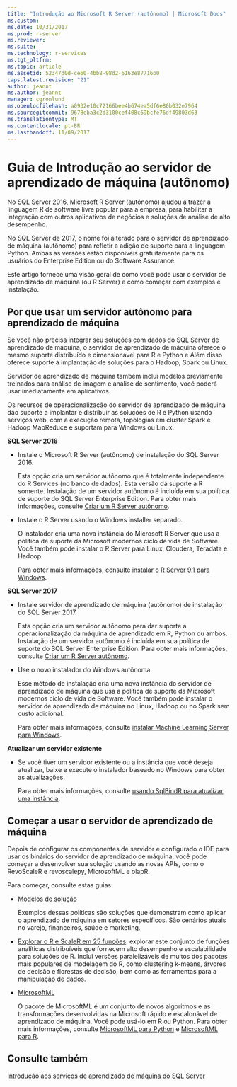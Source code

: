 ```yaml
---
title: "Introdução ao Microsoft R Server (autônomo) | Microsoft Docs"
ms.custom: 
ms.date: 10/31/2017
ms.prod: r-server
ms.reviewer: 
ms.suite: 
ms.technology: r-services
ms.tgt_pltfrm: 
ms.topic: article
ms.assetid: 52347d0d-ce60-4bb8-98d2-6163e87716b0
caps.latest.revision: "21"
author: jeannt
ms.author: jeannt
manager: cgronlund
ms.openlocfilehash: a0932e10c72166bee4b674ea5df6e80b032e7964
ms.sourcegitcommit: 9678eba3c2d3100cef408c69bcfe76df49803d63
ms.translationtype: MT
ms.contentlocale: pt-BR
ms.lasthandoff: 11/09/2017
---
```

# <a name="getting-started-with-machine-learning-server-standalone"></a>Guia de Introdução ao servidor de aprendizado de máquina (autônomo)
 
No SQL Server 2016, Microsoft R Server (autônomo) ajudou a trazer a linguagem R de software livre popular para a empresa, para habilitar a integração com outros aplicativos de negócios e soluções de análise de alto desempenho.  

No SQL Server de 2017, o nome foi alterado para o servidor de aprendizado de máquina (autônomo) para refletir a adição de suporte para a linguagem Python. Ambas as versões estão disponíveis gratuitamente para os usuários do Enterprise Edition ou do Software Assurance.

Este artigo fornece uma visão geral de como você pode usar o servidor de aprendizado de máquina (ou R Server) e como começar com exemplos e instalação.

## <a name="why-use-a-standalone-server-for-machine-learning"></a>Por que usar um servidor autônomo para aprendizado de máquina

Se você não precisa integrar seu soluções com dados do SQL Server de aprendizado de máquina, o servidor de aprendizado de máquina oferece o mesmo suporte distribuído e dimensionável para R e Python e Além disso oferece suporte à implantação de soluções para o Hadoop, Spark ou Linux.

Servidor de aprendizado de máquina também inclui modelos previamente treinados para análise de imagem e análise de sentimento, você poderá usar imediatamente em aplicativos.

Os recursos de operacionalização do servidor de aprendizado de máquina dão suporte a implantar e distribuir as soluções de R e Python usando serviços web, com a execução remota, topologias em cluster Spark e Hadoop MapReduce e suportam para Windows ou Linux.

**SQL Server 2016**

+ Instale o Microsoft R Server (autônomo) de instalação do SQL Server 2016.

    Esta opção cria um servidor autônomo que é totalmente independente do R Services (no banco de dados). Esta versão dá suporte a R somente. Instalação de um servidor autônomo é incluída em sua política de suporte do SQL Server Enterprise Edition. Para obter mais informações, consulte [Criar um R Server autônomo](../../advanced-analytics/r/create-a-standalone-r-server.md).

+ Instale o R Server usando o Windows installer separado.

    O instalador cria uma nova instância do Microsoft R Server que usa a política de suporte da Microsoft modernos ciclo de vida de Software. Você também pode instalar o R Server para Linux, Cloudera, Teradata e Hadoop.
    
    Para obter mais informações, consulte [instalar o R Server 9.1 para Windows](https://docs.microsoft.com/machine-learning-server/install/r-server-install-windows).

**SQL Server 2017**

+ Instale servidor de aprendizado de máquina (autônomo) de instalação do SQL Server 2017. 

    Esta opção cria um servidor autônomo para dar suporte a operacionalização da máquina de aprendizado em R, Python ou ambos. Instalação de um servidor autônomo é incluída em sua política de suporte do SQL Server Enterprise Edition. Para obter mais informações, consulte [Criar um R Server autônomo](../../advanced-analytics/r/create-a-standalone-r-server.md).  

+ Use o novo instalador do Windows autônoma.

    Esse método de instalação cria uma nova instância do servidor de aprendizado de máquina que usa a política de suporte da Microsoft modernos ciclo de vida de Software. Você também pode instalar o servidor de aprendizado de máquina no Linux, Hadoop ou no Spark sem custo adicional.
    
    Para obter mais informações, consulte [instalar Machine Learning Server para Windows](https://docs.microsoft.com/machine-learning-server/install/machine-learning-server-windows-install).

**Atualizar um servidor existente**

+ Se você tiver um servidor existente ou a instância que você deseja atualizar, baixe e execute o instalador baseado no Windows para obter as atualizações. 

    Para obter mais informações, consulte [usando SqlBindR para atualizar uma instância](use-sqlbindr-exe-to-upgrade-an-instance-of-sql-server.md).

## <a name="start-using-machine-learning-server"></a>Começar a usar o servidor de aprendizado de máquina

 Depois de configurar os componentes de servidor e configurado o IDE para usar os binários do servidor de aprendizado de máquina, você pode começar a desenvolver sua solução usando as novas APIs, como o RevoScaleR e revoscalepy, MicrosoftML e olapR.
    
Para começar, consulte estas guias:

+ [Modelos de solução](https://docs.microsoft.com/machine-learning-server/r/sample-solutions)

    Exemplos dessas políticas são soluções que demonstram como aplicar o aprendizado de máquina em setores específicos. São cenários atuais no varejo, financeiros, saúde e marketing.

+ [Explorar o R e ScaleR em 25 funções](https://docs.microsoft.com/machine-learning-server/r/tutorial-r-to-revoscaler): explorar este conjunto de funções analíticas distribuíveis que fornecem alto desempenho e escalabilidade para soluções de R. Inclui versões paralelizáveis de muitos dos pacotes mais populares de modelagem do R, como clustering k-means, árvores de decisão e florestas de decisão, bem como as ferramentas para a manipulação de dados.

- [MicrosoftML](https://msdn.microsoft.com/library/mt790482.aspx)

    O pacote de MicrosoftML é um conjunto de novos algoritmos e as transformações desenvolvidas na Microsoft rápido e escalonável de aprendizado de máquina. Você pode usá-lo em R ou Python. Para obter mais informações, consulte [MicrosoftML para Python](https://docs.microsoft.com/machine-learning-server/python-reference/microsoftml/microsoftml-package) e [MicrosoftML para R](https://docs.microsoft.com/machine-learning-server/r-reference/microsoftml/microsoftml-package).

## <a name="see-also"></a>Consulte também

[Introdução aos serviços de aprendizado de máquina do SQL Server](../../advanced-analytics/r/getting-started-with-sql-server-r-services.md)